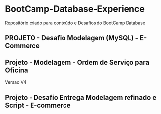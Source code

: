 # BootCamp-Database-Experience
Repositório criado para conteúdo e Desafios do BootCamp Database 

## PROJETO - Desafio Modelagem (MySQL) - E-Commerce 

## Projeto - Modelagem - Ordem de Serviço para Oficina 
   Versao V4 

## Projeto - Desafio Entrega Modelagem refinado e Script - E-commerce